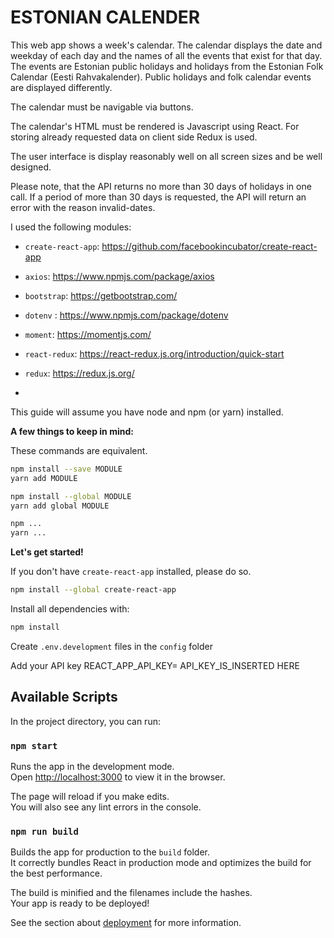 # ESTONIAN CALENDER

This web app shows a week's calendar.
The calendar displays the date and weekday of each day and the names of all the events that exist for that day. The events are Estonian public holidays and holidays from the Estonian Folk Calendar (Eesti Rahvakalender). Public holidays and folk calendar events are displayed differently.

The calendar must be navigable via buttons.

The calendar's HTML must be rendered is Javascript using React. For storing already requested data on client side Redux is used.

The user interface is display reasonably well on all screen sizes and be well designed.

Please note, that the API returns no more than 30 days of holidays in one call. If a period of more than 30 days is requested, the API will return an error with the reason invalid-dates.

I used the following modules:

- `create-react-app`: https://github.com/facebookincubator/create-react-app
- `axios`: https://www.npmjs.com/package/axios
- `bootstrap`: https://getbootstrap.com/

- `dotenv` : https://www.npmjs.com/package/dotenv
- `moment`: https://momentjs.com/
- `react-redux`: https://react-redux.js.org/introduction/quick-start
- `redux`: https://redux.js.org/
-

This guide will assume you have node and npm (or yarn) installed.

**A few things to keep in mind:**

These commands are equivalent.

```bash
npm install --save MODULE
yarn add MODULE

npm install --global MODULE
yarn add global MODULE

npm ...
yarn ...
```

**Let's get started!**

If you don't have `create-react-app` installed, please do so.

```bash
npm install --global create-react-app
```

Install all dependencies with:

```bash
npm install
```

Create `.env.development` files in the `config` folder

Add your API key
REACT_APP_API_KEY= API_KEY_IS_INSERTED HERE

## Available Scripts

In the project directory, you can run:

### `npm start`

Runs the app in the development mode.<br />
Open [http://localhost:3000](http://localhost:3000) to view it in the browser.

The page will reload if you make edits.<br />
You will also see any lint errors in the console.

### `npm run build`

Builds the app for production to the `build` folder.<br />
It correctly bundles React in production mode and optimizes the build for the best performance.

The build is minified and the filenames include the hashes.<br />
Your app is ready to be deployed!

See the section about [deployment](https://facebook.github.io/create-react-app/docs/deployment) for more information.

